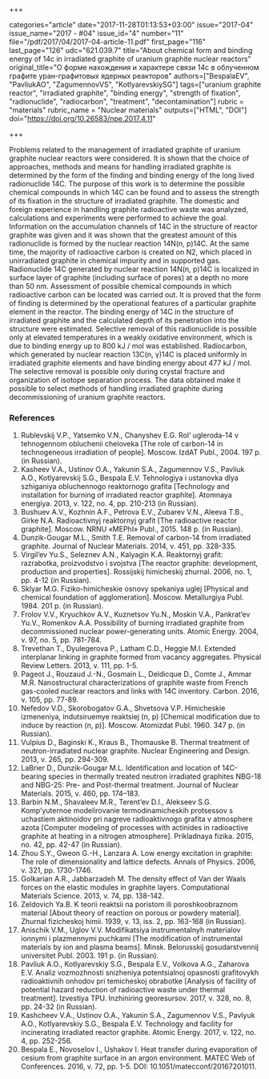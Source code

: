 +++

categories="article"
date="2017-11-28T01:13:53+03:00"
issue="2017-04"
issue_name="2017 - #04"
issue_id="4"
number="11"
file="/pdf/2017/04/2017-04-article-11.pdf"
first_page="116"
last_page="126"
udc="621.039.7"
title="About chemical form and binding energy of 14c in irradiated graphite of uranium graphite nuclear reactors"
original_title="О форме нахождения и характере связи 14c в облученном графите уран-графитовых ядерных реакторов"
authors=["BespalaEV", "PavliukAO", "ZagumennovVS", "KotlyarevskiySG"]
tags=["uranium	graphite reactor", "irradiated graphite", "binding energy", "strength of fixation", "radionuclide", "radiocarbon", "treatment", "decontamination"]
rubric = "materials"
rubric_name = "Nuclear materials"
outputs=["HTML", "DOI"]
doi="https://doi.org/10.26583/npe.2017.4.11"

+++

Problems related to the management of irradiated graphite of uranium	graphite nuclear reactors were considered. It is shown that the choice of approaches, methods and means for handling irradiated graphite is determined by the form of the finding and binding energy of the long	lived radionuclide 14C. The purpose of this work is to determine the possible chemical compounds in which 14C can be found and to assess the strength of its fixation in the structure of irradiated graphite. The domestic and foreign experience in handling graphite radioactive waste was analyzed, calculations and experiments were performed to achieve the goal. Information on the accumulation channels of 14C in the structure of reactor graphite was given and it was shown that the greatest amount of this radionuclide is formed by the nuclear reaction 14N(n, p)14C. At the same time, the majority of radioactive carbon is created on N2, which placed in unirradiated graphite in chemical impurity and in supported gas. Radionuclide 14C generated by nuclear reaction 14N(n, p)14C is localized in surface layer of graphite (including surface of pores) at a depth no more than 50 nm. Assessment of possible chemical compounds in which radioactive carbon can be located was carried out. It is proved that the form of finding is determined by the operational features of a particular graphite element in the reactor. The binding energy of 14C in the structure of irradiated graphite and the calculated depth of its penetration into the structure were estimated. Selective removal of this radionuclide is possible only at elevated temperatures in a weakly oxidative environment, which is due to binding energy up to 800 kJ / mol was established. Radiocarbon, which generated by nuclear reaction 13C(n, γ)14C is placed uniformly in irradiated graphite elements and have binding energy about 477 kJ / mol. The selective removal is possible only during crystal fracture and organization of isotope separation process. The data obtained make it possible to select methods of handling irradiated graphite during decommissioning of uranium	graphite reactors.

### References

1. Rublevskij V.P., Yatsemko V.N., Chanyshev E.G. Rol’ ugleroda-14 v tehnogennom obluchenii cheloveka [The role of carbon-14 in technogeneous irradiation of people]. Moscow. IzdAT Publ., 2004. 197 p. (in Russian).
2. Kasheev V.A., Ustinov O.A., Yakunin S.A., Zagumennov V.S., Pavliuk A.O., Kotlyarevskij S.G., Bespala E.V. Tehnologiya i ustanovka dlya szhiganiya obluchennogo reaktornogo grafita [Technology and installation for burning of irradiated reactor graphite]. Atomnaya energiya. 2013, v. 122, no. 4, pp. 210-213 (in Russian).
3. Bushuev A.V., Kozhnin A.F., Petrova E.V., Zubarev V.N., Aleeva T.B., Girke N.A. Radioactivnyj reaktornyj grafit [The radioactive reactor graphite]. Moscow. NRNU «MEPhI» Publ., 2015. 148 p. (in Russian).
4. Dunzik-Gougar M.L., Smith T.E. Removal of carbon-14 from irradiated graphite. Journal of Nuclear Materials. 2014, v. 451, pp. 328-335.
5. Virgil’ev Yu.S., Seleznev A.N., Kalyagin K.A. Reaktornyj grafit: razrabotka, proizvodstvo i svojstva [The reactor graphite: development, production and properties]. Rossijskij himicheskij zhurnal. 2006, no. 1, pp. 4-12 (in Russian).
6. Sklyar M.G. Fiziko-himicheskie osnovy spekaniya uglej [Physical and chemical foundation of agglomeration]. Moscow. Metallurgiya Publ. 1984. 201 p. (in Russian).
7. Frolov V.V., Kryuchkov A.V., Kuznetsov Yu.N., Moskin V.A., Pankrat’ev Yu.V., Romenkov A.A. Possibility of burning irradiated graphite from decommissioned nuclear power-generating units. Atomic Energy. 2004, v. 97, no. 5, pp. 781-784.
8. Trevethan T., Dyulegerova P., Latham C.D., Heggie M.I. Extended interplanar linking in graphite formed from vacancy aggregates. Physical Review Letters. 2013, v. 111, pp. 1-5.
9. Pageot J., Rouzaud J.-N., Gosmain L., Deldicque D., Comte J., Ammar M.R. Nanostructural characterizations of graphite waste from French gas-cooled nuclear reactors and links with 14C inventory. Carbon. 2016, v. 105, pp. 77-89.
10. Nefedov V.D., Skorobogatov G.A., Shvetsova V.P. Himicheskie izmeneniya, indutsiruemye reaktsiej (n, p) [Chemical modification due to induce by reaction (n, p)]. Moscow. Atomizdat Publ. 1960. 347 p. (in Russian).
11. Vulpius D., Baginski K., Kraus B., Thomauske B. Thermal treatment of neutron-irradiated nuclear graphite. Nuclear Engineering and Design. 2013, v. 265, pp. 294-309.
12. LaBrier D., Dunzik-Gougar M.L. Identification and location of 14C-bearing species in thermally treated neutron irradiated graphites NBG-18 and NBG-25: Pre- and Post-thermal treatment. Journal of Nuclear Materials. 2015, v. 460, pp. 174–183.
13. Barbin N.M., Shavaleev M.R., Terent’ev D.I., Alekseev S.G. Komp’yuternoe modelirovanie termodinamicheskih protsessov s uchastiem aktinoidov pri nagreve radioaktivnogo grafita v atmosphere azota [Computer modeling of processes with actinides in radioactive graphite at heating in a nitrogen atmosphere]. Prikladnaya fizika. 2015, no. 42, pp. 42-47 (in Russian).
14. Zhou S.Y., Gweon G.-H., Lanzara A. Low energy excitation in graphite: The role of dimensionality and lattice defects. Annals of Physics. 2006, v. 321, pp. 1730-1746.
15. Golkarian A.R., Jabbarzadeh M. The density effect of Van der Waals forces on the elastic modules in graphite layers. Computational Materials Science. 2013, v. 74, pp. 138-142.
16. Zeldovich Ya.B. K teorii reaktsii na poristom ili poroshkoobraznom material [About theory of reaction on porous or powdery material]. Zhurnal fizicheskoj himii. 1939, v. 13, iss. 2, pp. 163-168 (in Russian).
17. Anischik V.M., Uglov V.V. Modifikatsiya instrumentalnyh materialov ionnymi i plazmennymi puchkami [The modification of instrumental materials by ion and plasma beams]. Minsk. Belorusskij gosudarstvennij universitet Publ. 2003. 191 p. (in Russian).
18. Pavliuk A.O., Kotlyarevskiy S.G., Bespala E.V., Volkova A.G., Zaharova E.V. Analiz vozmozhnosti snizheniya potentsialnoj opasnosti grafitovykh radioaktivnih onhodov pri temicheskoj obrabotke [Analysis of facility of potential hazard reduction of radioactive waste under thermal treatment]. Izvestiya TPU. Inzhiniring georesursov. 2017, v. 328, no. 8, pp. 24-32 (in Russian).
19. Kashcheev V.A., Ustinov O.A., Yakunin S.A., Zagumennov V.S., Pavlyuk A.O., Kotlyarevskiy S.G., Bespala E.V. Technology and facility for incinerating irradiated reactor graphite. Atomic Energy. 2017, v. 122, no. 4, pp. 252-256.
20. Bespala E., Novoselov I., Ushakov I. Heat transfer during evaporation of cesium from graphite surface in an argon environment. MATEC Web of Conferences. 2016, v. 72, pp. 1-5. DOI: 10.1051/matecconf/20167201011.